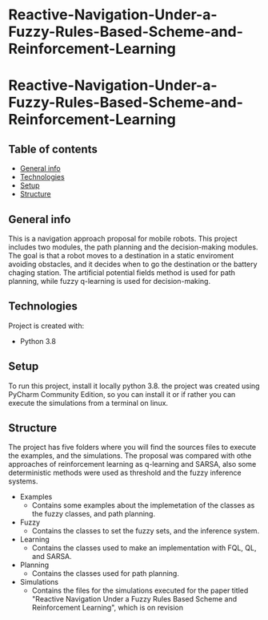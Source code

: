 # Reactive-Navigation-Under-a-Fuzzy-Rules-Based-Scheme-and-Reinforcement-Learning
# Reactive-Navigation-Under-a-Fuzzy-Rules-Based-Scheme-and-Reinforcement-Learning


## Table of contents
* [General info](#general-info)
* [Technologies](#technologies)
* [Setup](#setup)
* [Structure](#structure)


## General info
This is a navigation approach proposal for mobile robots. This project includes two modules, the path planning and the decision-making modules. 
The goal is that a robot moves to a destination in a static enviroment avoiding obstacles, and it decides when to go the destination or the battery chaging station.
The artificial potential fields method is used for path planning, while fuzzy q-learning is used for decision-making.

	
## Technologies
Project is created with:
* Python 3.8
	
## Setup
To run this project, install it locally python 3.8. the project was created using PyCharm Community Edition, so you can install it or if rather you can execute the simulations from a terminal on linux.

## Structure

The project has five folders where you will find the sources files to execute the examples, and the simulations. The proposal was compared with othe approaches of 
reinforcement learning as q-learning and SARSA, also some deterministic methods were used as threshold and the fuzzy inference systems.

* Examples
  * Contains some examples about the implemetation of the classes as the fuzzy classes, and path planning.
* Fuzzy
  * Contains the classes to set the fuzzy sets, and the inference system.
* Learning
  * Contains the classes used to make an implementation with FQL, QL, and SARSA.
* Planning
  * Contains the classes used for path planning.
* Simulations
  * Contains the files for the simulations executed for the paper titled "Reactive Navigation Under a Fuzzy Rules Based Scheme and Reinforcement Learning", which is on revision
